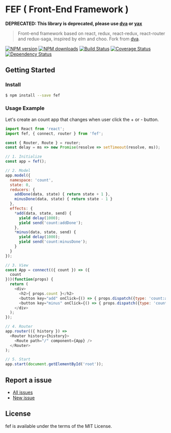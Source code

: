 FEF ( Front-End Framework )
======

**DEPRECATED: This library is deprecated, please use [dva](https://github.com/dvajs/dva) or [yax](https://github.com/d-band/yax)**

> Front-end framework based on react, redux, react-redux, react-router and redux-saga, inspired by elm and choo. Fork from [dva](https://github.com/dvajs/dva).

[![NPM version](https://img.shields.io/npm/v/fef.svg)](https://www.npmjs.com/package/fef)
[![NPM downloads](https://img.shields.io/npm/dm/fef.svg)](https://www.npmjs.com/package/fef)
[![Build Status](https://travis-ci.org/d-band/fef.svg?branch=master)](https://travis-ci.org/d-band/fef)
[![Coverage Status](https://coveralls.io/repos/github/d-band/fef/badge.svg?branch=master)](https://coveralls.io/github/d-band/fef?branch=master)
[![Dependency Status](https://david-dm.org/d-band/fef.svg)](https://david-dm.org/d-band/fef)

## Getting Started

### Install

```bash
$ npm install --save fef
```

### Usage Example

Let's create an count app that changes when user click the + or - button. 

```javascript
import React from 'react';
import fef, { connect, router } from 'fef';

const { Router, Route } = router;
const delay = ms => new Promise(resolve => setTimeout(resolve, ms));

// 1. Initialize
const app = fef();

// 2. Model
app.model({
  namespace: 'count',
  state: 0,
  reducers: {
    addDone(data, state) { return state + 1 },
    minusDone(data, state) { return state - 1 }
  },
  effects: {
    *add(data, state, send) {
      yield delay(1000);
      yield send('count:addDone');
    },
    *minus(data, state, send) {
      yield delay(1000);
      yield send('count:minusDone');
    }
  }
});

// 3. View
const App = connect(({ count }) => ({
  count
}))(function(props) {
  return (
    <div>
      <h2>{ props.count }</h2>
      <button key="add" onClick={() => { props.dispatch({type: 'count:add'})}}>+</button>
      <button key="minus" onClick={() => { props.dispatch({type: 'count:minus'})}}>-</button>
    </div>
  );
});

// 4. Router
app.router(({ history }) =>
  <Router history={history}>
    <Route path="/" component={App} />
  </Router>
);

// 5. Start
app.start(document.getElementById('root'));
```

## Report a issue

* [All issues](https://github.com/d-band/fef/issues)
* [New issue](https://github.com/d-band/fef/issues/new)

## License

fef is available under the terms of the MIT License.